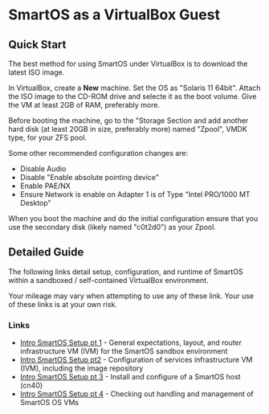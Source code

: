 # SmartOS as a VirtualBox Guest

## Quick Start

The best method for using SmartOS under VirtualBox is to download the
latest ISO image.

In VirtualBox, create a **New** machine. Set the OS as "Solaris 11
64bit". Attach the ISO image to the CD-ROM drive and selecte it as the
boot volume. Give the VM at least 2GB of RAM, preferably more.

Before booting the machine, go to the "Storage Section and add another
hard disk (at least 20GB in size, preferably more) named "Zpool", VMDK
type, for your ZFS pool.

Some other recommended configuration changes are:

- Disable Audio
- Disable "Enable absolute pointing device"
- Enable PAE/NX
- Ensure Network is enable on Adapter 1 is of Type "Intel PRO/1000 MT Desktop"

When you boot the machine and do the initial configuration ensure that
you use the secondary disk (likely named "c0t2d0") as your Zpool.

## Detailed Guide

The following links detail setup, configuration, and runtime of SmartOS
within a sandboxed / self-contained VirtualBox environment.

Your mileage may vary when attempting to use any of these link. Your use of
these links is at your own risk.

### Links

- [Intro SmartOS Setup pt 1][intro-1] - General expectations, layout,
  and router infrastructure VM (IVM) for the SmartOS sandbox environment
- [Intro SmartOS Setup pt2][intro-2] - Configuration of services
  infrastructure VM (IVM), including the image repository
- [Intro SmartOS Setup pt 3][intro-3] - Install and configure of a SmartOS
  host (cn40)
- [Intro SmartOS Setup pt 4][intro-4] - Checking out handling and
  management of SmartOS OS VMs

[intro-1]: http://troysunix.blogspot.com/2013/02/intro-smartos-setup-pt-1.html
[intro-2]: http://troysunix.blogspot.com/2013/02/intro-smartos-setup-pt-2.html
[intro-3]: http://troysunix.blogspot.com/2013/02/intro-smartos-setup-pt-3.html
[intro-4]: http://troysunix.blogspot.com/2013/02/intro-smartos-setup-pt-4.html
